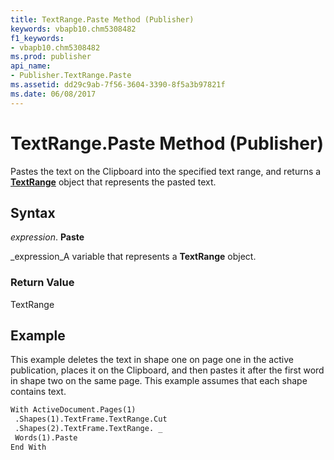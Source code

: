 ```yaml
---
title: TextRange.Paste Method (Publisher)
keywords: vbapb10.chm5308482
f1_keywords:
- vbapb10.chm5308482
ms.prod: publisher
api_name:
- Publisher.TextRange.Paste
ms.assetid: dd29c9ab-7f56-3604-3390-8f5a3b97821f
ms.date: 06/08/2017
---
```



# TextRange.Paste Method (Publisher)

Pastes the text on the Clipboard into the specified text range, and returns a  **[TextRange](Publisher.TextRange.md)** object that represents the pasted text.


## Syntax

 _expression_. **Paste**

 _expression_A variable that represents a  **TextRange** object.


### Return Value

TextRange


## Example

This example deletes the text in shape one on page one in the active publication, places it on the Clipboard, and then pastes it after the first word in shape two on the same page. This example assumes that each shape contains text.


```vb
With ActiveDocument.Pages(1) 
 .Shapes(1).TextFrame.TextRange.Cut 
 .Shapes(2).TextFrame.TextRange. _ 
 Words(1).Paste 
End With 

```



